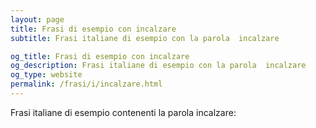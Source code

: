 ```yaml
---
layout: page
title: Frasi di esempio con incalzare 
subtitle: Frasi italiane di esempio con la parola  incalzare

og_title: Frasi di esempio con incalzare 
og_description: Frasi italiane di esempio con la parola  incalzare
og_type: website
permalink: /frasi/i/incalzare.html
---
```


Frasi italiane di esempio contenenti la parola incalzare:


